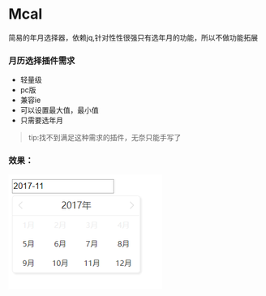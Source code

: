 # Mcal
简易的年月选择器，依赖jq,针对性性很强只有选年月的功能，所以不做功能拓展

### 月历选择插件需求
- 轻量级
- pc版
- 兼容ie
- 可以设置最大值，最小值
- 只需要选年月

> tip:找不到满足这种需求的插件，无奈只能手写了
### 效果：

![image](https://github.com/jinghh/Mcal/blob/master/mcal.png)

